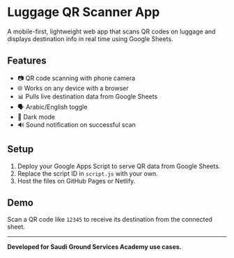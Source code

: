 # Luggage QR Scanner App

A mobile-first, lightweight web app that scans QR codes on luggage and displays destination info in real time using Google Sheets.

## Features

- 📷 QR code scanning with phone camera
- 🌐 Works on any device with a browser
- 📊 Pulls live destination data from Google Sheets
- 🗣 Arabic/English toggle
- 🌙 Dark mode
- 🔊 Sound notification on successful scan

## Setup

1. Deploy your Google Apps Script to serve QR data from Google Sheets.
2. Replace the script ID in `script.js` with your own.
3. Host the files on GitHub Pages or Netlify.

## Demo

Scan a QR code like `12345` to receive its destination from the connected sheet.

---

**Developed for Saudi Ground Services Academy use cases.**
